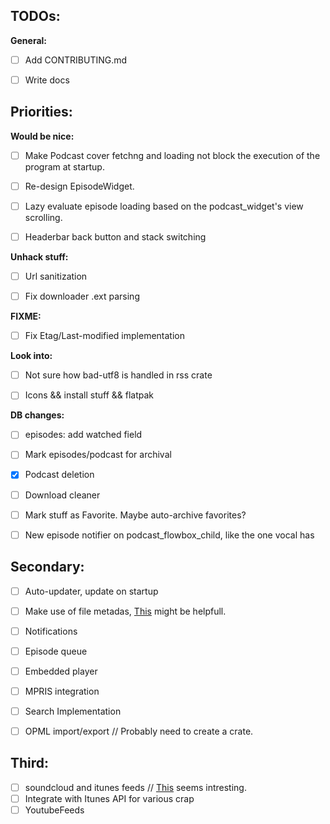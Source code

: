 ## TODOs:

**General:**

- [ ] Add CONTRIBUTING.md
- [ ] Write docs


## Priorities:

**Would be nice:**

- [ ] Make Podcast cover fetchng and loading not block the execution of the program at startup.
- [ ] Re-design EpisodeWidget.
- [ ] Lazy evaluate episode loading based on the podcast_widget's view scrolling.
- [ ] Headerbar back button and stack switching


**Unhack stuff:**

- [ ] Url sanitization
- [ ] Fix downloader .ext parsing


**FIXME:**

- [ ] Fix Etag/Last-modified implementation


**Look into:**

- [ ] Not sure how bad-utf8 is handled in rss crate
- [ ] Icons && install stuff && flatpak


**DB changes:**

- [ ] episodes: add watched field
- [ ] Mark episodes/podcast for archival
- [x] Podcast deletion
- [ ] Download cleaner
- [ ] Mark stuff as Favorite. Maybe auto-archive favorites?
- [ ] New episode notifier on podcast_flowbox_child, like the one vocal has


## Secondary:

- [ ] Auto-updater, update on startup
- [ ] Make use of file metadas, [This](https://github.com/GuillaumeGomez/audio-video-metadata) might be helpfull.
- [ ] Notifications
- [ ] Episode queue
- [ ] Embedded player
- [ ] MPRIS integration
- [ ] Search Implementation
- [ ] OPML import/export // Probably need to create a crate.


## Third: 

- [ ] soundcloud and itunes feeds // [This](http://getrssfeed.com) seems intresting. 
- [ ] Integrate with Itunes API for various crap
- [ ] YoutubeFeeds
